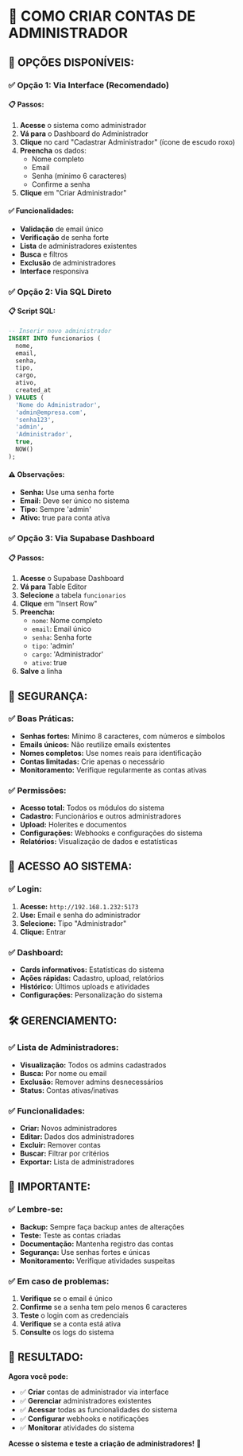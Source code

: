 # 👑 COMO CRIAR CONTAS DE ADMINISTRADOR

## 🎯 **OPÇÕES DISPONÍVEIS:**

### **✅ Opção 1: Via Interface (Recomendado)**

#### **📋 Passos:**
1. **Acesse** o sistema como administrador
2. **Vá para** o Dashboard do Administrador
3. **Clique** no card "Cadastrar Administrador" (ícone de escudo roxo)
4. **Preencha** os dados:
   - Nome completo
   - Email
   - Senha (mínimo 6 caracteres)
   - Confirme a senha
5. **Clique** em "Criar Administrador"

#### **✅ Funcionalidades:**
- **Validação** de email único
- **Verificação** de senha forte
- **Lista** de administradores existentes
- **Busca** e filtros
- **Exclusão** de administradores
- **Interface** responsiva

### **✅ Opção 2: Via SQL Direto**

#### **📋 Script SQL:**
```sql
-- Inserir novo administrador
INSERT INTO funcionarios (
  nome,
  email,
  senha,
  tipo,
  cargo,
  ativo,
  created_at
) VALUES (
  'Nome do Administrador',
  'admin@empresa.com',
  'senha123',
  'admin',
  'Administrador',
  true,
  NOW()
);
```

#### **⚠️ Observações:**
- **Senha:** Use uma senha forte
- **Email:** Deve ser único no sistema
- **Tipo:** Sempre 'admin'
- **Ativo:** true para conta ativa

### **✅ Opção 3: Via Supabase Dashboard**

#### **📋 Passos:**
1. **Acesse** o Supabase Dashboard
2. **Vá para** Table Editor
3. **Selecione** a tabela `funcionarios`
4. **Clique** em "Insert Row"
5. **Preencha:**
   - `nome`: Nome completo
   - `email`: Email único
   - `senha`: Senha forte
   - `tipo`: 'admin'
   - `cargo`: 'Administrador'
   - `ativo`: true
6. **Salve** a linha

## 🔐 **SEGURANÇA:**

### **✅ Boas Práticas:**
- **Senhas fortes:** Mínimo 8 caracteres, com números e símbolos
- **Emails únicos:** Não reutilize emails existentes
- **Nomes completos:** Use nomes reais para identificação
- **Contas limitadas:** Crie apenas o necessário
- **Monitoramento:** Verifique regularmente as contas ativas

### **✅ Permissões:**
- **Acesso total:** Todos os módulos do sistema
- **Cadastro:** Funcionários e outros administradores
- **Upload:** Holerites e documentos
- **Configurações:** Webhooks e configurações do sistema
- **Relatórios:** Visualização de dados e estatísticas

## 📱 **ACESSO AO SISTEMA:**

### **✅ Login:**
1. **Acesse:** `http://192.168.1.232:5173`
2. **Use:** Email e senha do administrador
3. **Selecione:** Tipo "Administrador"
4. **Clique:** Entrar

### **✅ Dashboard:**
- **Cards informativos:** Estatísticas do sistema
- **Ações rápidas:** Cadastro, upload, relatórios
- **Histórico:** Últimos uploads e atividades
- **Configurações:** Personalização do sistema

## 🛠️ **GERENCIAMENTO:**

### **✅ Lista de Administradores:**
- **Visualização:** Todos os admins cadastrados
- **Busca:** Por nome ou email
- **Exclusão:** Remover admins desnecessários
- **Status:** Contas ativas/inativas

### **✅ Funcionalidades:**
- **Criar:** Novos administradores
- **Editar:** Dados dos administradores
- **Excluir:** Remover contas
- **Buscar:** Filtrar por critérios
- **Exportar:** Lista de administradores

## 🚨 **IMPORTANTE:**

### **✅ Lembre-se:**
- **Backup:** Sempre faça backup antes de alterações
- **Teste:** Teste as contas criadas
- **Documentação:** Mantenha registro das contas
- **Segurança:** Use senhas fortes e únicas
- **Monitoramento:** Verifique atividades suspeitas

### **✅ Em caso de problemas:**
1. **Verifique** se o email é único
2. **Confirme** se a senha tem pelo menos 6 caracteres
3. **Teste** o login com as credenciais
4. **Verifique** se a conta está ativa
5. **Consulte** os logs do sistema

## 🎯 **RESULTADO:**

**Agora você pode:**
- ✅ **Criar** contas de administrador via interface
- ✅ **Gerenciar** administradores existentes
- ✅ **Acessar** todas as funcionalidades do sistema
- ✅ **Configurar** webhooks e notificações
- ✅ **Monitorar** atividades do sistema

**Acesse o sistema e teste a criação de administradores!** 👑 